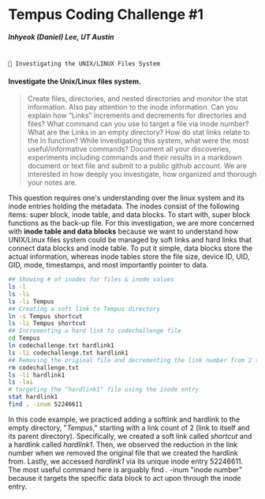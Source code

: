 # Tempus Coding Challenge #1
##### Inhyeok (Daniel) Lee, UT Austin
#
    🔎 Investigating the UNIX/LINUX Files System
#### Investigate the Unix/Linux files system.
> Create files, directories, and nested directories and monitor the stat information. Also pay attention to the inode information. Can you explain how “Links” increments and decrements for directories and files? What command can you use to target a file via inode number? What are the Links in an empty directory? How do stat links relate to the ln function? While investigating this system, what were the most useful/informative commands? Document all your discoveries, experiments including commands and their results in a markdown document or text file and submit to a public github account. We are interested in how deeply you investigate, how organized and thorough your notes are. 

This question requires one's understanding over the linux system and its inode entries holding the metadata. The inodes consist of the following items: super block, inode table, and data blocks. To start with, super block functions as the back-up file. For this investigation, we are more concerned with **inode table and data blocks** because we want to understand how UNIX/Linux files system could be managed by soft links and hard links that connect data blocks and inode table. To put it simple, data blocks store the actual information, whereas inode tables store the file size, device ID, UID, GID, mode, timestamps, and most importantly pointer to data.
```sh
## Showing # of inodes for files & inode values
ls -l
ls -li
ls -li Tempus
## Creating a soft link to Tempus directory
ln -s Tempus shortcut
ls -li Tempus shortcut
## Incrementing a hard link to codechallenge file
cd Tempus
ln codechallenge.txt hardlink1
ls -li codechallenge.txt hardlink1
## Removing the original file and decrementing the link number from 2 to 1
rm codechallenge.txt
ls -li hardlink1
ls -lai
# targeting the "hardlink1" file using the inode entry
stat hardlink1
find . -inum 52246611
```
In this code example, we practiced adding a softlink and hardlink to the empty directory, "_Tempus_," starting with a link count of 2 (link to itself and its parent directory). Specifically, we created a soft link called _shortcut_ and a hardlink called _hardlink1_. Then, we observed the reduction in the link number when we removed the original file that we created the hardlink from. Lastly, we accessed _hardlink1_ via its unique inode entry 52246611. The most useful command here is arguably find . -inum "inode number" because it targets the specific data block to act upon through the inode entry.